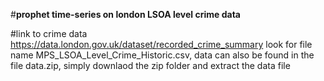 #**prophet time-series on london LSOA level crime data**

#link to crime data https://data.london.gov.uk/dataset/recorded_crime_summary look for file name MPS_LSOA_Level_Crime_Historic.csv, data can also be found in the file data.zip, simply downlaod the zip folder and extract the data file
